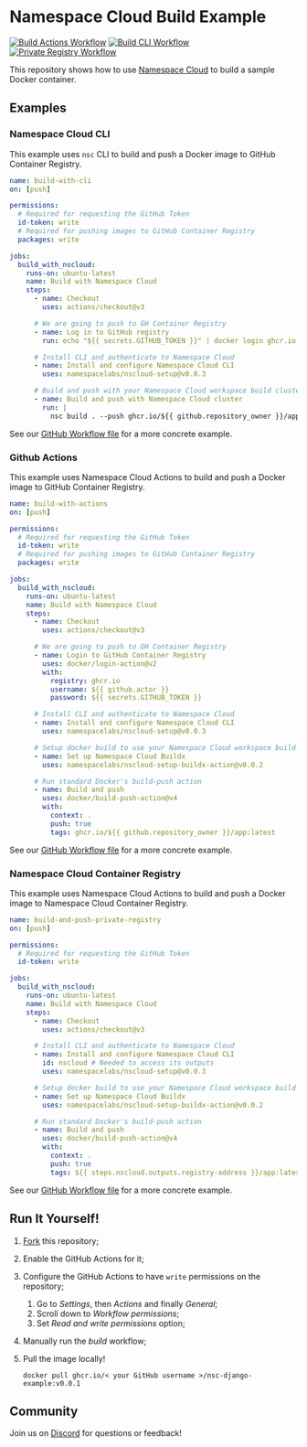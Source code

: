 # Namespace Cloud Build Example

[![Build Actions Workflow](https://img.shields.io/github/actions/workflow/status/namespacelabs/examples-nsc-build-simple/build-actions.yaml?branch=main&label=Build%20Actions&logo=github&style=flat-square)](https://github.com/namespacelabs/examples-nsc-build-simple/actions?workflow=build-with-actions)
[![Build CLI Workflow](https://img.shields.io/github/actions/workflow/status/namespacelabs/examples-nsc-build-simple/build-cli.yaml?branch=main&label=Build%20CLI&logo=github&style=flat-square)](https://github.com/namespacelabs/examples-nsc-build-simple/actions?workflow=build-with-cli)
[![Private Registry Workflow](https://img.shields.io/github/actions/workflow/status/namespacelabs/examples-nsc-build-simple/build-actions-private.yaml?branch=main&label=Private%20Registry&logo=github&style=flat-square)](https://github.com/namespacelabs/examples-nsc-build-simple/actions?workflow=build-and-push-private-registry)

This repository shows how to use [Namespace Cloud](https://cloud.namespace.so/) to build a sample Docker container.

## Examples

### Namespace Cloud CLI

This example uses `nsc` CLI to build and push a Docker image to GitHub Container Registry.

```yaml
name: build-with-cli
on: [push]

permissions:
  # Required for requesting the GitHub Token
  id-token: write
  # Required for pushing images to GitHub Container Registry
  packages: write

jobs:
  build_with_nscloud:
    runs-on: ubuntu-latest
    name: Build with Namespace Cloud
    steps:
      - name: Checkout
        uses: actions/checkout@v3

      # We are going to push to GH Container Registry
      - name: Log in to GitHub registry
        run: echo "${{ secrets.GITHUB_TOKEN }}" | docker login ghcr.io -u $ --password-stdin

      # Install CLI and authenticate to Namespace Cloud
      - name: Install and configure Namespace Cloud CLI
        uses: namespacelabs/nscloud-setup@v0.0.3

      # Build and push with your Namespace Cloud workspace build cluster
      - name: Build and push with Namespace Cloud cluster
        run: |
          nsc build . --push ghcr.io/${{ github.repository_owner }}/app --tag latest
```

See our [GitHub Workflow file](.github/workflows/build-cli.yaml) for a more concrete example.

### Github Actions

This example uses Namespace Cloud Actions to build and push a Docker image to GitHub Container Registry.

```yaml
name: build-with-actions
on: [push]

permissions:
  # Required for requesting the GitHub Token
  id-token: write
  # Required for pushing images to GitHub Container Registry
  packages: write

jobs:
  build_with_nscloud:
    runs-on: ubuntu-latest
    name: Build with Namespace Cloud
    steps:
      - name: Checkout
        uses: actions/checkout@v3

      # We are going to push to GH Container Registry
      - name: Login to GitHub Container Registry
        uses: docker/login-action@v2
        with:
          registry: ghcr.io
          username: ${{ github.actor }}
          password: ${{ secrets.GITHUB_TOKEN }}

      # Install CLI and authenticate to Namespace Cloud
      - name: Install and configure Namespace Cloud CLI
        uses: namespacelabs/nscloud-setup@v0.0.3

      # Setup docker build to use your Namespace Cloud workspace build cluster
      - name: Set up Namespace Cloud Buildx
        uses: namespacelabs/nscloud-setup-buildx-action@v0.0.2

      # Run standard Docker's build-push action
      - name: Build and push
        uses: docker/build-push-action@v4
        with:
          context: .
          push: true
          tags: ghcr.io/${{ github.repository_owner }}/app:latest
```

See our [GitHub Workflow file](.github/workflows/build-actions.yaml) for a more concrete example.

### Namespace Cloud Container Registry

This example uses Namespace Cloud Actions to build and push a Docker image to Namespace Cloud Container Registry.

```yaml
name: build-and-push-private-registry
on: [push]

permissions:
  # Required for requesting the GitHub Token
  id-token: write

jobs:
  build_with_nscloud:
    runs-on: ubuntu-latest
    name: Build with Namespace Cloud
    steps:
      - name: Checkout
        uses: actions/checkout@v3

      # Install CLI and authenticate to Namespace Cloud
      - name: Install and configure Namespace Cloud CLI
        id: nscloud # Needed to access its outputs
        uses: namespacelabs/nscloud-setup@v0.0.3

      # Setup docker build to use your Namespace Cloud workspace build cluster
      - name: Set up Namespace Cloud Buildx
        uses: namespacelabs/nscloud-setup-buildx-action@v0.0.2

      # Run standard Docker's build-push action
      - name: Build and push
        uses: docker/build-push-action@v4
        with:
          context: .
          push: true
          tags: ${{ steps.nscloud.outputs.registry-address }}/app:latest
```

See our [GitHub Workflow file](.github/workflows/build-ns-registry.yaml) for a more concrete example.

## Run It Yourself!

1. [Fork](https://github.com/namespacelabs/examples-nsc-build-simple/fork) this repository;
2. Enable the GitHub Actions for it;
3. Configure the GitHub Actions to have `write` permissions on the repository;
   1. Go to _Settings_, then _Actions_ and finally _General_;
   2. Scroll down to _Workflow permissions_;
   3. Set _Read and write permissions_ option;
4. Manually run the _build_ workflow;
5. Pull the image locally!

   `docker pull ghcr.io/< your GitHub username >/nsc-django-example:v0.0.1`

## Community

Join us on [Discord](https://community.namespace.so/discord) for questions or feedback!
